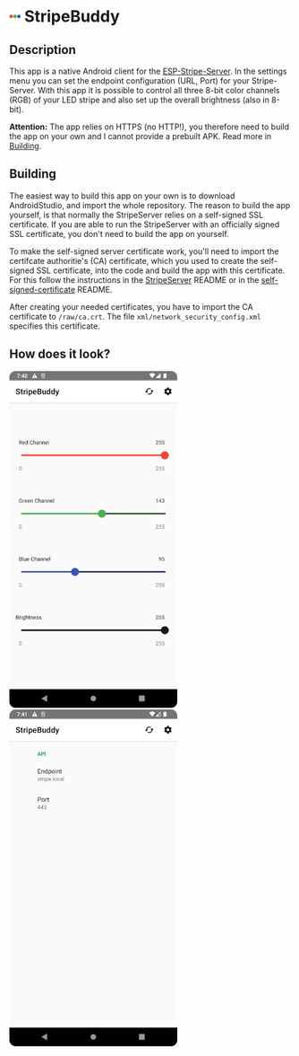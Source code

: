 # <img title="Icon" alt="icon" width=20px src="screenshots/stripe-buddy-icon.png"> StripeBuddy
## Description
This app is a native Android client for the [ESP-Stripe-Server](https://github.com/procrastimax/ESP32-LED-Stripe-Server.git).
In the settings menu you can set the endpoint configuration (URL, Port) for your Stripe-Server.
With this app it is possible to control all three 8-bit color channels (RGB) of your LED stripe and also set up the overall brightness (also in 8-bit).

**Attention:** The app relies on HTTPS (no HTTP!), you therefore need to build the app on your own and I cannot provide a prebuilt APK. Read more in [Building](#building).

## Building
The easiest way to build this app on your own is to download AndroidStudio, and import the whole repository.
The reason to build the app yourself, is that normally the StripeServer relies on a self-signed SSL certificate. If you are able to run the StripeServer with an officially signed SSL certificate, you don't need to build the app on yourself.

To make the self-signed server certificate work, you'll need to import the certifcate authoritie's (CA) certificate, which you used to create the self-signed SSL certificate, into the code and build the app with this certificate.
For this follow the instructions in the [StripeServer](https://github.com/procrastimax/ESP32-LED-Stripe-Server.git) README or in the [self-signed-certificate](https://github.com/procrastimax/self-signed-ssl-certs.git) README.

After creating your needed certificates, you have to import the CA certificate to `/raw/ca.crt`. The file `xml/network_security_config.xml` specifies this certificate.


## How does it look?
<img title="screenshot 1" alt="screenshot 1" width=300px src="screenshots/Screenshot_1.png">
<img title="screenshot 2" alt="screenshot 2" width=300px src="screenshots/Screenshot_2.png">


